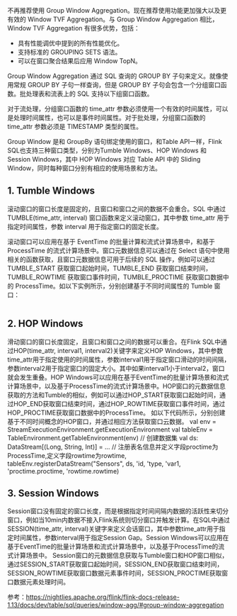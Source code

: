 
不再推荐使用 Group Window Aggregation。现在推荐使用功能更加强大以及更有效的 Window TVF Aggregation。与 Group Window Aggregation 相比，Window TVF Aggregation 有很多优势，包括：
- 具有性能调优中提到的所有性能优化。
- 支持标准的 GROUPING SETS 语法。
- 可以在窗口聚合结果后应用 Window TopN。

Group Window Aggregation 通过 SQL 查询的 GROUP BY 子句来定义。就像使用常规 GROUP BY 子句一样查询，但是 GROUP BY 子句会包含一个分组窗口函数。批处理表和流表上的 SQL 支持以下组窗口函数。

对于流处理，分组窗口函数的 time_attr 参数必须使用一个有效的时间属性，可以是处理时间属性，也可以是事件时间属性。对于批处理，分组窗口函数的 time_attr 参数必须是 TIMESTAMP 类型的属性。


Group Window 是和 GroupBy 语句绑定使用的窗口，和Table API一样，Flink SQL也支持三种窗口类型，分别为Tumble Windows、HOP Windows 和 Session Windows，其中 HOP Windows 对应 Table API 中的 Sliding Window，同时每种窗口分别有相应的使用场景和方法。

## 1. Tumble Windows

滚动窗口的窗口长度是固定的，且窗口和窗口之间的数据不会重合。SQL 中通过 TUMBLE(time_attr, interval) 窗口函数来定义滚动窗口，其中参数 time_attr 用于指定时间属性，参数 interval 用于指定窗口的固定长度。

滚动窗口可以应用在基于 EventTime 的批量计算和流式计算场景中，和基于 ProcessTime 的流式计算场景中。窗口元数据信息可以通过在 Select 语句中使用相关的函数获取，且窗口元数据信息可用于后续的 SQL 操作，例如可以通过 TUMBLE_START 获取窗口起始时间，TUMBLE_END 获取窗口结束时间，TUMBLE_ROWTIME 获取窗口事件时间，TUMBLE_PROCTIME 获取窗口数据中的 ProcessTime。如以下实例所示，分别创建基于不同时间属性的 Tumble 窗口：
```java

```

## 2. HOP Windows

滑动窗口的窗口长度固定，且窗口和窗口之间的数据可以重合。在Flink SQL中通过HOP(time_attr, interval1, interval2)关键字来定义HOP Windows，其中参数time_attr用于指定使用的时间属性，参数interval1用于指定窗口滑动的时间间隔，参数interval2用于指定窗口的固定大小。其中如果interval1小于interval2，窗口就会发生重叠。HOP Windows可以应用在基于EventTime的批量计算场景和流式计算场景中，以及基于ProcessTime的流式计算场景中。HOP窗口的元数据信息获取的方法和Tumble的相似，例如可以通过HOP_START获取窗口起始时间，通过HOP_END获取窗口结束时间，通过HOP_ROWTIME获取窗口事件时间，通过HOP_PROCTIME获取窗口数据中的ProcessTime。
如以下代码所示，分别创建基于不同时间概念的HOP窗口，并通过相应方法获取窗口云数据。
val env = StreamExecutionEnvironment.getExecutionEnvironment
val tableEnv = TableEnvironment.getTableEnvironment(env)
// 创建数据集
val ds: DataStream[(Long, String, Int)] = ...
// 注册表名信息并定义字段proctime为ProcessTime,定义字段rowtime为rowtime,
tableEnv.registerDataStream("Sensors", ds, 'id, 'type, 'var1, 'proctime.proctime, 'rowtime.rowtime)

## 3. Session Windows

Session窗口没有固定的窗口长度，而是根据指定时间间隔内数据的活跃性来切分窗口，例如当10min内数据不接入Flink系统则切分窗口并触发计算。在SQL中通过SESSION(time_attr, interval)关键字来定义会话窗口，其中参数time_attr用于指定时间属性，参数interval用于指定Session Gap。Session Windows可以应用在基于EventTime的批量计算场景和流式计算场景中，以及基于ProcessTime的流式计算场景中。
Session窗口的元数据信息获取与Tumble窗口和HOP窗口相似，通过SESSION_START获取窗口起始时间，SESSION_END获取窗口结束时间，SESSION_ROWTIME获取窗口数据元素事件时间，SESSION_PROCTIME获取窗口数据元素处理时间。















参考：https://nightlies.apache.org/flink/flink-docs-release-1.13/docs/dev/table/sql/queries/window-agg/#group-window-aggregation
